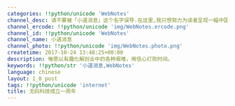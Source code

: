 ```yaml
---
categories: !!python/unicode 'WebNotes'
channel_desc: 请不要被「小道消息」这个名字误导.在这里,我只想努力为读者呈现一幅中国互联网的清明上河图.
channel_ercode: !!python/unicode 'img/WebNotes.ercode.png'
channel_id: !!python/unicode 'WebNotes'
channel_name: 小道消息
channel_photo: !!python/unicode 'img/WebNotes.photo.png'
createtime: 2017-10-24 13:48:25+00:00
description: 唯愿以有趣化解创业中的各种艰难，用信心打败时间。
keywords: !!python/str '小道消息,WebNotes'
language: chinese
layout: 1_0_post
tags: !!python/unicode 'internet'
title: 无码科技成立一周年
---
```

<div class="original_panel_content" id="js_content">
</div>